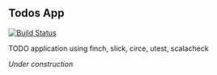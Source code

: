 ## Todos App

[![Build Status](https://travis-ci.org/sailor4242/todos.svg?branch=master)](https://travis-ci.org/sailor4242/todos)

TODO application using finch, slick, circe, utest, scalacheck

_Under construction_